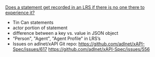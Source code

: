 [Does a statement get recorded in an LRS if there is no one there to experience it?](http://tincanapi.com/deep-dive-actor-agent/#comment-1836520796)
- Tin Can statements
- actor portion of statement
- difference between a key vs. value in JSON object
- “Person", "Agent", "Agent Profile" in LRS’s
- Issues on adlnet/xAPI Git repo:
https://github.com/adlnet/xAPI-Spec/issues/617
https://github.com/adlnet/xAPI-Spec/issues/556 

